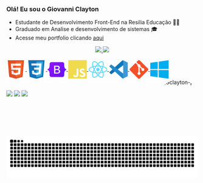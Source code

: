 ### Olá! Eu sou o Giovanni Clayton



- Estudante de Desenvolvimento Front-End na Resilia Educação 💛🖤
- Graduado em Analise e desenvolvimento de sistemas 🎓
- Acesse meu portfolio clicando <a href="https://gclayton0207.github.io/Portfolio/" target="_blank">aqui</a>

<div align="center">
  <a href="https://github.com/Gclayton0207">
  <img height="180em" src="https://github-readme-stats.vercel.app/api?username=Gclayton0207&show_icons=true&theme=tokyonight&include_all_commits=true&count_private=true"/>
  <img height="180em" src="https://github-readme-stats.vercel.app/api/top-langs/?username=Gclayton0207&layout=compact&langs_count=7&theme=tokyonight"/>
</div>
  <div style="display: inline_block"><br>
   <img align="center" alt="Gclayton-HTML" height="50" width="50" src="https://raw.githubusercontent.com/devicons/devicon/master/icons/html5/html5-original.svg">
  <img align="center" alt="Gclayton-CSS" height="50" width="50" src="https://raw.githubusercontent.com/devicons/devicon/master/icons/css3/css3-original.svg">
    <img align="center" alt="Gclayton-Bootstrap" height="50" width="50" src="https://raw.githubusercontent.com/devicons/devicon/2ae2a900d2f041da66e950e4d48052658d850630/icons/bootstrap/bootstrap-original.svg">
     <img align="center" alt="Gclayton-Js" height="50" width="50" src="https://raw.githubusercontent.com/devicons/devicon/master/icons/javascript/javascript-plain.svg">
    <img align="center" alt="Gclayton-React" height="50" width="50" src="https://raw.githubusercontent.com/devicons/devicon/master/icons/react/react-original.svg">
    <img align="center" alt="Gclayton-VS" height="50" width="50" src="https://raw.githubusercontent.com/devicons/devicon/2ae2a900d2f041da66e950e4d48052658d850630/icons/vscode/vscode-original.svg">
    <img align="center" alt="Gclayton-Git" height="50" width="50" src="https://raw.githubusercontent.com/devicons/devicon/2ae2a900d2f041da66e950e4d48052658d850630/icons/git/git-original.svg">
    <img align="center" alt="Gclayton-W10" height="50" width="50" src="https://raw.githubusercontent.com/devicons/devicon/2ae2a900d2f041da66e950e4d48052658d850630/icons/windows8/windows8-original.svg">
  <img align="right" alt="Gclayton-pic" height="150" style="border-radius:50px;" src="https://user-images.githubusercontent.com/75399046/149636387-acf81359-507c-47c2-bd7f-6bb6516c0049.png">
</div>
    
  ##
  
  <a href="https://api.whatsapp.com/send?phone=5511985279146" target="_blank"><img src="https://img.shields.io/badge/WhatsApp-25D366?style=for-the-badge&logo=whatsapp&logoColor=white" target="_blank"></a>
 	  <a href = "mailto:giovanni.gcda@gmail.com" target="_blank"><img src="https://img.shields.io/badge/Gmail-D14836?style=for-the-badge&logo=gmail&logoColor=white" target="_blank"></a>
  <a href="https://www.linkedin.com/in/giovanni-clayton/" target="_blank"><img src="https://img.shields.io/badge/-LinkedIn-%230077B5?style=for-the-badge&logo=linkedin&logoColor=white" target="_blank"></a> 
  
   ![Snake animation](https://github.com/Gclayton0207/Gclayton0207/blob/output/github-contribution-grid-snake.svg)
 
